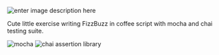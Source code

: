 ![enter image description here](http://coffeescript.org/documentation/images/logo.png)

Cute little exercise writing FizzBuzz in coffee script with mocha and chai testing suite.

![mocha](https://camo.githubusercontent.com/e7a21f5febdfe8ecc4222bed2f3da59efa4d7930/687474703a2f2f662e636c2e6c792f6974656d732f336c316b306e32413155334d3149314c323130702f53637265656e25323053686f74253230323031322d30322d32342532306174253230322e32312e3433253230504d2e706e67)
![chai assertion library](http://swiip.github.io/industrial-javascript/img/chai-logo.png)